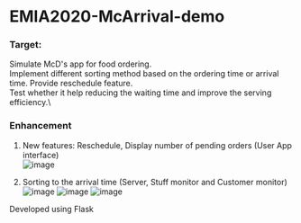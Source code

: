# EMIA2020-McArrival-demo
### Target: ###
Simulate McD's app for food ordering.\
Implement different sorting method based on the ordering time or arrival time. Provide reschedule feature.\
Test whether it help reducing the waiting time and improve the serving efficiency.\

### Enhancement ###
1. New features: Reschedule, Display number of pending orders (User App interface)\
![image](https://github.com/Yesducky/EMIA2020-McArrival-demo/assets/97087621/2620ab1f-454e-47f6-98e6-c88f53879ed5)

2. Sorting to the arrival time (Server, Stuff monitor and Customer monitor)\
![image](https://github.com/Yesducky/EMIA2020-McArrival-demo/assets/97087621/94173c65-879f-4e0f-9419-6ccf888dd69a)
![image](https://github.com/Yesducky/EMIA2020-McArrival-demo/assets/97087621/4ce6f913-4d18-4aea-9ddb-e1ce2437339c)
![image](https://github.com/Yesducky/EMIA2020-McArrival-demo/assets/97087621/b20649e1-5e49-4f3b-969b-1e3cd73874fe)

Developed using Flask
